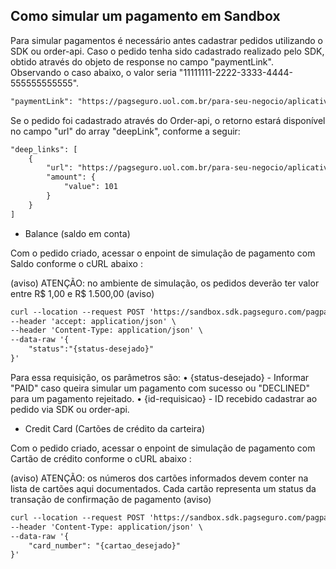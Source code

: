 ## Como simular um pagamento em Sandbox

Para simular pagamentos é necessário antes cadastrar pedidos utilizando o SDK ou order-api. 
Caso o pedido tenha sido cadastrado realizado pelo SDK, obtido através do objeto de response no campo "paymentLink". Observando o caso abaixo, o valor seria "11111111-2222-3333-4444-555555555555". 

```xml
"paymentLink": "https://pagseguro.uol.com.br/para-seu-negocio/aplicativos/minha-conta/download?f=order&r=11111111-2222-3333-4444-555555555555"
```

 Se o pedido foi cadastrado através do Order-api, o retorno estará disponível no campo "url" do array "deepLink", conforme a seguir:

```xml
"deep_links": [
    {
        "url": "https://pagseguro.uol.com.br/para-seu-negocio/aplicativos/minha-conta/download?f=order&r=11111111-2222-3333-4444-555555555555",
        "amount": {
            "value": 101
        }
    }
]
```

* Balance (saldo em conta)

Com o pedido criado, acessar o enpoint  de simulação de pagamento com Saldo conforme o cURL abaixo :

(aviso) ATENÇÃO: no ambiente de simulação, os pedidos deverão ter valor entre R$ 1,00 e R$ 1.500,00 (aviso)

```xml
curl --location --request POST 'https://sandbox.sdk.pagseguro.com/pagpay/balance/{id-requisicao}' \
--header 'accept: application/json' \
--header 'Content-Type: application/json' \
--data-raw '{
    "status":"{status-desejado}"
}'
```
Para essa requisição, os parâmetros são:
• {status-desejado} - Informar "PAID" caso queira simular um pagamento com sucesso ou "DECLINED" para um pagamento rejeitado. 
• {id-requisicao} - ID recebido cadastrar ao pedido via SDK ou order-api.   


* Credit Card (Cartões de crédito da carteira)

Com o pedido criado, acessar o enpoint  de simulação de pagamento com Cartão de crédito conforme o cURL abaixo :

(aviso) ATENÇÃO: os números dos cartões informados devem conter na lista de cartões aqui documentados. Cada cartão representa um status da transação de confirmação de pagamento (aviso)

```xml
curl --location --request POST 'https://sandbox.sdk.pagseguro.com/pagpay/credit-card/{id-requisicao}' \
--header 'Content-Type: application/json' \
--data-raw '{
    "card_number": "{cartao_desejado}"
}'
```


```xml

```